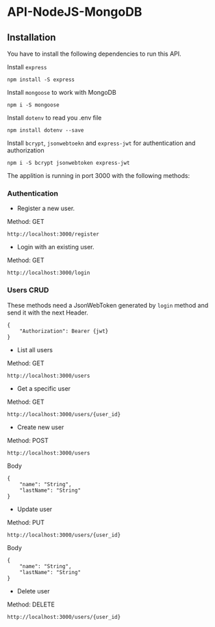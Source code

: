 # API-NodeJS-MongoDB

## Installation

You have to install the following dependencies to run this API.

Install `express`
```
npm install -S express
```

Install `mongoose` to work with MongoDB
```
npm i -S mongoose
```

Install `dotenv` to read you .env file
```
npm install dotenv --save
```

Install `bcrypt`, `jsonwebtoekn` and `express-jwt` for authentication and authorization
```
npm i -S bcrypt jsonwebtoken express-jwt
```

The applition is running in port 3000 with the following methods:

### Authentication

* Register a new user.

Method: GET
```
http://localhost:3000/register
```

* Login with an existing user.

Method: GET
```
http://localhost:3000/login
```

### Users CRUD

These methods need a JsonWebToken generated by `login` method and send it with the next Header.
```
{
    "Authorization": Bearer {jwt}
}
```

* List all users

Method: GET
```
http://localhost:3000/users
```

* Get a specific user

Method: GET
```
http://localhost:3000/users/{user_id}
```

* Create new user

Method: POST
```
http://localhost:3000/users
```
Body
```
{
    "name": "String",
    "lastName": "String"
}
```

* Update user

Method: PUT
```
http://localhost:3000/users/{user_id}
```
Body
```
{
    "name": "String",
    "lastName": "String"
}
```

* Delete user

Method: DELETE
```
http://localhost:3000/users/{user_id}
```

